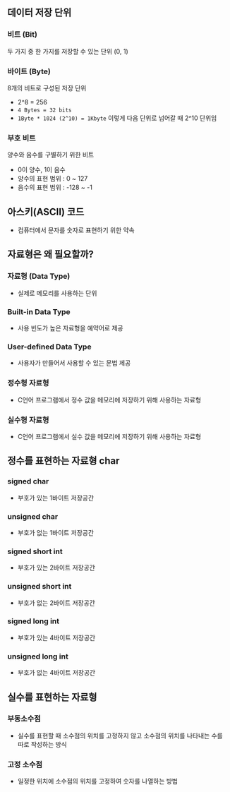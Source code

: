 ## 데이터 저장 단위

### 비트 (Bit)

두 가지 중 한 가지를 저장할 수 있는 단위 (0, 1)

### 바이트 (Byte)

8개의 비트로 구성된 저장 단위

- 2^8 = 256
- `4 Bytes = 32 bits`
- `1Byte * 1024 (2^10) = 1Kbyte` 이렇게 다음 단위로 넘어갈 때 2^10 단위임

### 부호 비트

양수와 음수를 구별하기 위한 비트

- 0이 양수, 1이 음수
- 양수의 표현 범위 : 0 ~ 127
- 음수의 표현 범위 : -128 ~ -1

## 아스키(ASCII) 코드

- 컴퓨터에서 문자를 숫자로 표현하기 위한 약속

## 자료형은 왜 필요할까?

### 자료형 (Data Type)

- 실제로 메모리를 사용하는 단위

### Built-in Data Type

- 사용 빈도가 높은 자료형을 예약어로 제공

### User-defined Data Type

- 사용자가 만들어서 사용할 수 있는 문법 제공

### 정수형 자료형

- C언어 프로그램에서 정수 값을 메모리에 저장하기 위해 사용하는 자료형

### 실수형 자료형

- C언어 프로그램에서 실수 값을 메모리에 저장하기 위해 사용하는 자료형

## 정수를 표현하는 자료형 char

### signed char

- 부호가 있는 1바이트 저장공간

### unsigned char

- 부호가 없는 1바이트 저장공간

### signed short int

- 부호가 있는 2바이트 저장공간

### unsigned short int

- 부호가 없는 2바이트 저장공간

### signed long int

- 부호가 있는 4바이트 저장공간

### unsigned long int

- 부호가 없는 4바이트 저장공간

## 실수를 표현하는 자료형

### 부동소수점

- 실수를 표현할 때 소수점의 위치를 고정하지 않고 소수점의 위치를 나타내는 수를 따로 작성하는 방식

### 고정 소수점

- 일정한 위치에 소수점의 위치를 고정하여 숫자를 나열하는 방법

